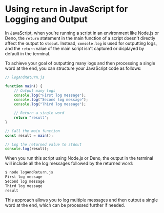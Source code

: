 # Using `return` in JavaScript for Logging and Output

In JavaScript, when you're running a script in an environment like Node.js or Deno, the `return` statement in the main function of a script doesn't directly affect the output to `stdout`. Instead, `console.log` is used for outputting logs, and the `return` value of the main script isn't captured or displayed by default in the terminal.

To achieve your goal of outputting many logs and then processing a single word at the end, you can structure your JavaScript code as follows:

```javascript
// logAndReturn.js

function main() {
    // Output many logs
    console.log("First log message");
    console.log("Second log message");
    console.log("Third log message");

    // Return a single word
    return "result";
}

// Call the main function
const result = main();

// Log the returned value to stdout
console.log(result);
```

When you run this script using Node.js or Deno, the output in the terminal will include all the log messages followed by the returned word:

```bash
$ node logAndReturn.js
First log message
Second log message
Third log message
result
```

This approach allows you to log multiple messages and then output a single word at the end, which can be processed further if needed.

